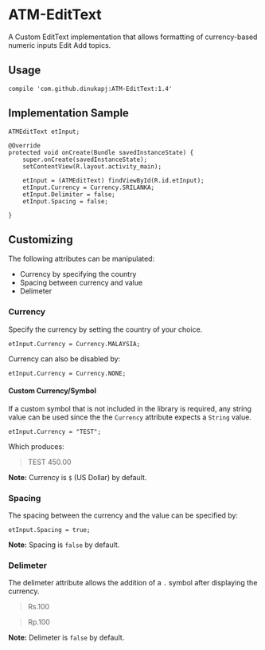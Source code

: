 # ATM-EditText
A Custom EditText implementation that allows formatting of currency-based numeric inputs Edit Add topics.

## Usage

```
compile 'com.github.dinukapj:ATM-EditText:1.4'
```

## Implementation Sample

```
ATMEditText etInput;

@Override
protected void onCreate(Bundle savedInstanceState) {
    super.onCreate(savedInstanceState);
    setContentView(R.layout.activity_main);

    etInput = (ATMEditText) findViewById(R.id.etInput);
    etInput.Currency = Currency.SRILANKA;
    etInput.Delimiter = false;
    etInput.Spacing = false;

}
```

## Customizing

The following attributes can be manipulated:

- Currency by specifying the country
- Spacing between currency and value
- Delimeter

### Currency

Specify the currency by setting the country of your choice.

```
etInput.Currency = Currency.MALAYSIA;
```

Currency can also be disabled by:

```
etInput.Currency = Currency.NONE;
```

#### Custom Currency/Symbol

If a custom symbol that is not included in the library is required, any string value can be used since the the `Currency` attribute expects a `String` value.

```
etInput.Currency = "TEST";
```

Which produces:
>TEST 450.00

**Note:** Currency is `$` (US Dollar) by default.

### Spacing

The spacing between the currency and the value can be specified by:

```
etInput.Spacing = true;
```

**Note:** Spacing is `false` by default.

### Delimeter

The delimeter attribute allows the addition of a `.` symbol after displaying the currency.

> Rs.100

> Rp.100

**Note:** Delimeter is `false` by default.

